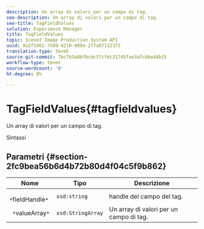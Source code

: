 ```yaml
---
description: Un array di valori per un campo di tag.
seo-description: Un array di valori per un campo di tag.
seo-title: TagFieldValues
solution: Experience Manager
title: TagFieldValues
topic: Scene7 Image Production System API
uuid: 922f1962-7509-4210-989a-2f7a87112373
translation-type: tm+mt
source-git-commit: 7bc7b3a86fbcdc57cfdc31745fae3afc06e44b15
workflow-type: tm+mt
source-wordcount: '0'
ht-degree: 0%

---
```



# TagFieldValues{#tagfieldvalues}

Un array di valori per un campo di tag.

Sintassi

## Parametri {#section-2fc9bea56b6d4b72b80d4f04c5f9b862}

| Nome | Tipo | Descrizione |
|---|---|---|
| ` *`fieldHandle`*` | `xsd:string` | handle del campo del tag. |
| ` *`valueArray`*` | `xsd:StringArray` | Un array di valori per un campo di tag. |

